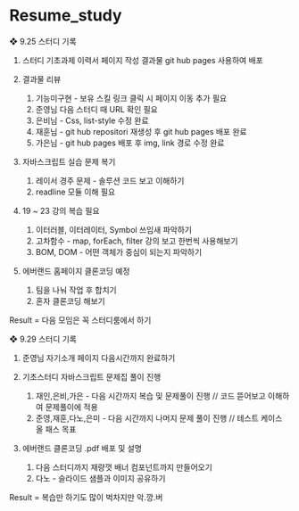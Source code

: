 # Resume_study

❖ 9.25 스터디 기록
1. 스터디 기초과제 이력서 페이지 작성 결과물 git hub pages 사용하여 배포

2. 결과물 리뷰
    1) 기능미구현 - 보유 스킬 링크 클릭 시 페이지 이동 추가 필요
    2) 준영님 다음 스터디 때 URL 확인 필요
    3) 은비님 - Css, list-style 수정 완료
    4) 재훈님 - git hub repositori 재생성 후 git hub pages 배포 완료
    5) 가은님 - git hub pages 배포 후 img, link 경로 수정 완료

3. 자바스크립트 실습 문제 복기
    1) 레이서 경주 문제 - 솔루션 코드 보고 이해하기
    2) readline 모듈 이해 필요

4. 19 ~ 23 강의 복습 필요 
    1) 이터러블, 이터레이터, Symbol 쓰임새 파악하기
    2) 고차함수 - map, forEach, filter 강의 보고 한번씩 사용해보기 
    3) BOM, DOM - 어떤 객체가 중심이 되는지 파악하기

5. 에버랜드 홈페이지 클론코딩 예정
    1) 팀을 나눠 작업 후 합치기
    2) 혼자 클론코딩 해보기

Result = 다음 모임은 꼭 스터디룸에서 하기

❖ 9.29 스터디 기록
1. 준영님 자기소개 페이지 다음시간까지 완료하기

2. 기초스터디 자바스크립트 문제집 풀이 진행
    1) 재인,은비,가은 - 다음 시간까지 복습 및 문제풀이 진행 // 코드 뜯어보고 이해하여 문제풀이에 적용
    2) 준영,재훈,다노,은미 - 다음 시간까지 나머지 문제 풀이 진행 // 테스트 케이스 올 패스 목표

3. 에버랜드 클론코딩 .pdf 배포 및 설명
    1) 다음 스터디까지 재량껏 배너 컴포넌트까지 만들어오기 
    2) 다노 - 슬라이드 샘플과 이미지 공유하기

Result = 복습만 하기도 많이 벅차지만 악.깡.버 